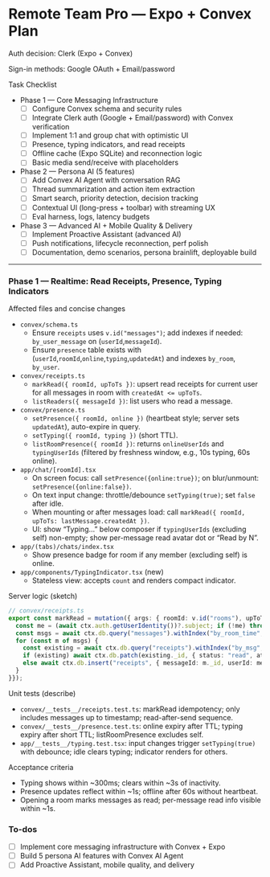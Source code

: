 <!-- 47cdd03a-c5c2-4c06-8d92-adac0aa9cbcf 32f0584c-6636-47a2-a4a2-3595a5435c91 -->
# Remote Team Pro — Expo + Convex Plan

Auth decision: Clerk (Expo + Convex)

Sign-in methods: Google OAuth + Email/password

Task Checklist

- Phase 1 — Core Messaging Infrastructure
  - ☐ Configure Convex schema and security rules
  - ☐ Integrate Clerk auth (Google + Email/password) with Convex verification
  - ☐ Implement 1:1 and group chat with optimistic UI
  - ☐ Presence, typing indicators, and read receipts
  - ☐ Offline cache (Expo SQLite) and reconnection logic
  - ☐ Basic media send/receive with placeholders
- Phase 2 — Persona AI (5 features)
  - ☐ Add Convex AI Agent with conversation RAG
  - ☐ Thread summarization and action item extraction
  - ☐ Smart search, priority detection, decision tracking
  - ☐ Contextual UI (long-press + toolbar) with streaming UX
  - ☐ Eval harness, logs, latency budgets
- Phase 3 — Advanced AI + Mobile Quality & Delivery
  - ☐ Implement Proactive Assistant (advanced AI)
  - ☐ Push notifications, lifecycle reconnection, perf polish
  - ☐ Documentation, demo scenarios, persona brainlift, deployable build

---

### Phase 1 — Realtime: Read Receipts, Presence, Typing Indicators

Affected files and concise changes

- `convex/schema.ts`
  - Ensure `receipts` uses `v.id("messages")`; add indexes if needed: `by_user_message` on (`userId`,`messageId`).
  - Ensure `presence` table exists with (`userId`,`roomId`,`online`,`typing`,`updatedAt`) and indexes `by_room`, `by_user`.
- `convex/receipts.ts`
  - `markRead({ roomId, upToTs })`: upsert read receipts for current user for all messages in room with `createdAt <= upToTs`.
  - `listReaders({ messageId })`: list users who read a message.
- `convex/presence.ts`
  - `setPresence({ roomId, online })` (heartbeat style; server sets `updatedAt`), auto-expire in query.
  - `setTyping({ roomId, typing })` (short TTL).
  - `listRoomPresence({ roomId })`: returns `onlineUserIds` and `typingUserIds` (filtered by freshness window, e.g., 10s typing, 60s online).
- `app/chat/[roomId].tsx`
  - On screen focus: call `setPresence({online:true})`; on blur/unmount: `setPresence({online:false})`.
  - On text input change: throttle/debounce `setTyping(true)`; set `false` after idle.
  - When mounting or after messages load: call `markRead({ roomId, upToTs: lastMessage.createdAt })`.
  - UI: show “Typing…” below composer if `typingUserIds` (excluding self) non-empty; show per-message read avatar dot or “Read by N”.
- `app/(tabs)/chats/index.tsx`
  - Show presence badge for room if any member (excluding self) is online.
- `app/components/TypingIndicator.tsx` (new)
  - Stateless view: accepts `count` and renders compact indicator.

Server logic (sketch)

```ts
// convex/receipts.ts
export const markRead = mutation({ args: { roomId: v.id("rooms"), upToTs: v.number() }, handler: async (ctx, { roomId, upToTs }) => {
  const me = (await ctx.auth.getUserIdentity())?.subject; if (!me) throw new Error("Unauthenticated");
  const msgs = await ctx.db.query("messages").withIndex("by_room_time", q => q.eq("roomId", roomId)).filter(q => q.lte(q.field("createdAt"), upToTs)).collect();
  for (const m of msgs) {
    const existing = await ctx.db.query("receipts").withIndex("by_msg", q => q.eq("messageId", m._id)).filter(q => q.eq(q.field("userId"), me)).first();
    if (existing) await ctx.db.patch(existing._id, { status: "read", at: Date.now() });
    else await ctx.db.insert("receipts", { messageId: m._id, userId: me, status: "read", at: Date.now() });
  }
}});
```

Unit tests (describe)

- `convex/__tests__/receipts.test.ts`: markRead idempotency; only includes messages up to timestamp; read-after-send sequence.
- `convex/__tests__/presence.test.ts`: online expiry after TTL; typing expiry after short TTL; listRoomPresence excludes self.
- `app/__tests__/typing.test.tsx`: input changes trigger `setTyping(true)` with debounce; idle clears typing; indicator renders for others.

Acceptance criteria

- Typing shows within ~300ms; clears within ~3s of inactivity.
- Presence updates reflect within ~1s; offline after 60s without heartbeat.
- Opening a room marks messages as read; per-message read info visible within ~1s.

### To-dos

- [ ] Implement core messaging infrastructure with Convex + Expo
- [ ] Build 5 persona AI features with Convex AI Agent
- [ ] Add Proactive Assistant, mobile quality, and delivery